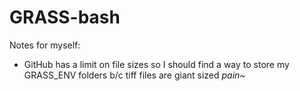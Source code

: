 # GRASS-bash
Notes for myself:
- GitHub has a limit on file sizes so I should find a way to store my GRASS_ENV folders b/c tiff files are giant sized *pain~*
